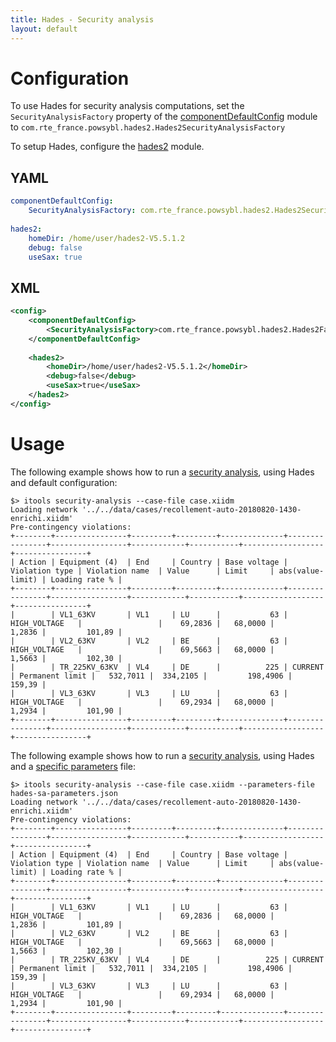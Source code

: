 ```yaml
---
title: Hades - Security analysis
layout: default
---
```


# Configuration
To use Hades for security analysis computations, set the `SecurityAnalysisFactory` property of the
[componentDefaultConfig](http://powsybl.github.io/docs/configuration/modules/componentDefaultConfig.html) module to
`com.rte_france.powsybl.hades2.Hades2SecurityAnalysisFactory`

To setup Hades, configure the [hades2](../configuration/hades2.md) module.

## YAML
```yaml
componentDefaultConfig:
    SecurityAnalysisFactory: com.rte_france.powsybl.hades2.Hades2SecurityAnalysisFactory
    
hades2:
    homeDir: /home/user/hades2-V5.5.1.2
    debug: false
    useSax: true
```

## XML
```xml
<config>
    <componentDefaultConfig>
        <SecurityAnalysisFactory>com.rte_france.powsybl.hades2.Hades2Factory</SecurityAnalysisFactory>
    </componentDefaultConfig>
    
    <hades2>
        <homeDir>/home/user/hades2-V5.5.1.2</homeDir>
        <debug>false</debug>
        <useSax>true</useSax>
    </hades2>
</config>
```

# Usage
The following example shows how to run a [security analysis](http://powsybl.github.io/docs/tools/security-analysis.html),
using Hades and default configuration:
```shell
$> itools security-analysis --case-file case.xiidm
Loading network '../../data/cases/recollement-auto-20180820-1430-enrichi.xiidm'
Pre-contingency violations:
+--------+----------------+---------+---------+--------------+----------------+-----------------+------------+-----------+------------------+----------------+
| Action | Equipment (4)  | End     | Country | Base voltage | Violation type | Violation name  | Value      | Limit     | abs(value-limit) | Loading rate % |
+--------+----------------+---------+---------+--------------+----------------+-----------------+------------+-----------+------------------+----------------+
|        | VL1_63KV       | VL1     | LU      |           63 | HIGH_VOLTAGE   |                 |    69,2836 |   68,0000 |           1,2836 |         101,89 |
|        | VL2_63KV       | VL2     | BE      |           63 | HIGH_VOLTAGE   |                 |    69,5663 |   68,0000 |           1,5663 |         102,30 |
|        | TR_225KV_63KV  | VL4     | DE      |          225 | CURRENT        | Permanent limit |   532,7011 |  334,2105 |         198,4906 |         159,39 |
|        | VL3_63KV       | VL3     | LU      |           63 | HIGH_VOLTAGE   |                 |    69,2934 |   68,0000 |           1,2934 |         101,90 |
+--------+----------------+---------+---------+--------------+----------------+-----------------+------------+-----------+------------------+----------------+
```

The following example shows how to run a [security analysis](http://powsybl.github.io/docs/tools/security-analysis.html),
using Hades and a [specific parameters](../configuration/ADNSecurityAnalysisParameters.md) file:
```shell
$> itools security-analysis --case-file case.xiidm --parameters-file hades-sa-parameters.json
Loading network '../../data/cases/recollement-auto-20180820-1430-enrichi.xiidm'
Pre-contingency violations:
+--------+----------------+---------+---------+--------------+----------------+-----------------+------------+-----------+------------------+----------------+
| Action | Equipment (4)  | End     | Country | Base voltage | Violation type | Violation name  | Value      | Limit     | abs(value-limit) | Loading rate % |
+--------+----------------+---------+---------+--------------+----------------+-----------------+------------+-----------+------------------+----------------+
|        | VL1_63KV       | VL1     | LU      |           63 | HIGH_VOLTAGE   |                 |    69,2836 |   68,0000 |           1,2836 |         101,89 |
|        | VL2_63KV       | VL2     | BE      |           63 | HIGH_VOLTAGE   |                 |    69,5663 |   68,0000 |           1,5663 |         102,30 |
|        | TR_225KV_63KV  | VL4     | DE      |          225 | CURRENT        | Permanent limit |   532,7011 |  334,2105 |         198,4906 |         159,39 |
|        | VL3_63KV       | VL3     | LU      |           63 | HIGH_VOLTAGE   |                 |    69,2934 |   68,0000 |           1,2934 |         101,90 |
+--------+----------------+---------+---------+--------------+----------------+-----------------+------------+-----------+------------------+----------------+
```
